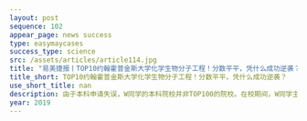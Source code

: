 ```yaml
---
layout: post
sequence: 102
appear_page: news success
type: easymaycases
success_type: science
src: /assets/articles/article114.jpg
title: "易美捷报丨TOP10约翰霍普金斯大学化学生物分子工程！分数平平，凭什么成功逆袭？"
title_short: TOP10约翰霍普金斯大学化学生物分子工程！分数平平，凭什么成功逆袭？
use_short_title: nan
description: 由于本科申请失误，W同学的本科院校并非TOP100的院校。在校期间，W同学主修生物工程，辅修化学。作为高知家庭，父母从小对W同学就有着严格的要求。
year: 2019
---
```


